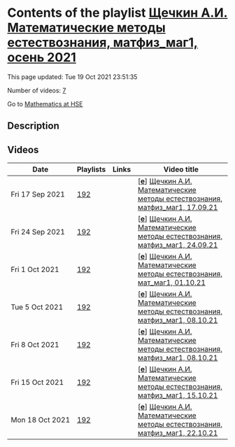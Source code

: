 # Contents of the playlist [Щечкин А.И. Математические методы естествознания, матфиз_маг1, осень 2021](https://www.youtube.com/playlist?list=PLq3E5oubNNoDsg_R0U2ptFOb5iLVPR0kf)

This page updated: Tue 19 Oct 2021 23:51:35

Number of videos: [7](#videos)

Go to [Mathematics at HSE](../README.md)

## Description



## Videos

|Date|Playlists|Links|Video title|
|---|---|---|---|
| Fri&nbsp;17&nbsp;Sep&nbsp;2021 | [192](../playlists/192 "Щечкин А.И. Математические методы естествознания, матфиз&#95;маг1, осень 2021") |  | [[**e**](https://studio.youtube.com/video/wX7jzAe5qoU/edit "Edit")] [Щечкин А.И. Математические методы естествознания, матфиз&#95;маг1, 17.09.21](https://www.youtube.com/watch?v=wX7jzAe5qoU&list=PLq3E5oubNNoDsg_R0U2ptFOb5iLVPR0kf) |
| Fri&nbsp;24&nbsp;Sep&nbsp;2021 | [192](../playlists/192 "Щечкин А.И. Математические методы естествознания, матфиз&#95;маг1, осень 2021") |  | [[**e**](https://studio.youtube.com/video/c6w4gMqM1rA/edit "Edit")] [Щечкин А.И. Математические методы естествознания, матфиз&#95;маг1, 24.09.21](https://www.youtube.com/watch?v=c6w4gMqM1rA&list=PLq3E5oubNNoDsg_R0U2ptFOb5iLVPR0kf) |
| Fri&nbsp;1&nbsp;Oct&nbsp;2021 | [192](../playlists/192 "Щечкин А.И. Математические методы естествознания, матфиз&#95;маг1, осень 2021") |  | [[**e**](https://studio.youtube.com/video/jPIGY3CdBu4/edit "Edit")] [Щечкин А.И. Математические методы естествознания, мат&#95;маг1, 01.10.21](https://www.youtube.com/watch?v=jPIGY3CdBu4&list=PLq3E5oubNNoDsg_R0U2ptFOb5iLVPR0kf) |
| Tue&nbsp;5&nbsp;Oct&nbsp;2021 | [192](../playlists/192 "Щечкин А.И. Математические методы естествознания, матфиз&#95;маг1, осень 2021") |  | [[**e**](https://studio.youtube.com/video/P9c2Y5oOzlc/edit "Edit")] [Щечкин А.И. Математические методы естествознания, матфиз&#95;маг1, 08.10.21](https://www.youtube.com/watch?v=P9c2Y5oOzlc&list=PLq3E5oubNNoDsg_R0U2ptFOb5iLVPR0kf) |
| Fri&nbsp;8&nbsp;Oct&nbsp;2021 | [192](../playlists/192 "Щечкин А.И. Математические методы естествознания, матфиз&#95;маг1, осень 2021") |  | [[**e**](https://studio.youtube.com/video/eQGpbd2ZLaA/edit "Edit")] [Щечкин А.И. Математические методы естествознания, матфиз&#95;маг1, 08.10.21](https://www.youtube.com/watch?v=eQGpbd2ZLaA&list=PLq3E5oubNNoDsg_R0U2ptFOb5iLVPR0kf) |
| Fri&nbsp;15&nbsp;Oct&nbsp;2021 | [192](../playlists/192 "Щечкин А.И. Математические методы естествознания, матфиз&#95;маг1, осень 2021") |  | [[**e**](https://studio.youtube.com/video/GQOaz21E2xI/edit "Edit")] [Щечкин А.И. Математические методы естествознания, матфиз&#95;маг1, 15.10.21](https://www.youtube.com/watch?v=GQOaz21E2xI&list=PLq3E5oubNNoDsg_R0U2ptFOb5iLVPR0kf) |
| Mon&nbsp;18&nbsp;Oct&nbsp;2021 | [192](../playlists/192 "Щечкин А.И. Математические методы естествознания, матфиз&#95;маг1, осень 2021") |  | [[**e**](https://studio.youtube.com/video/qQDt1tz3ZpA/edit "Edit")] [Щечкин А.И. Математические методы естествознания, матфиз&#95;маг1, 22.10.21](https://www.youtube.com/watch?v=qQDt1tz3ZpA&list=PLq3E5oubNNoDsg_R0U2ptFOb5iLVPR0kf) |
